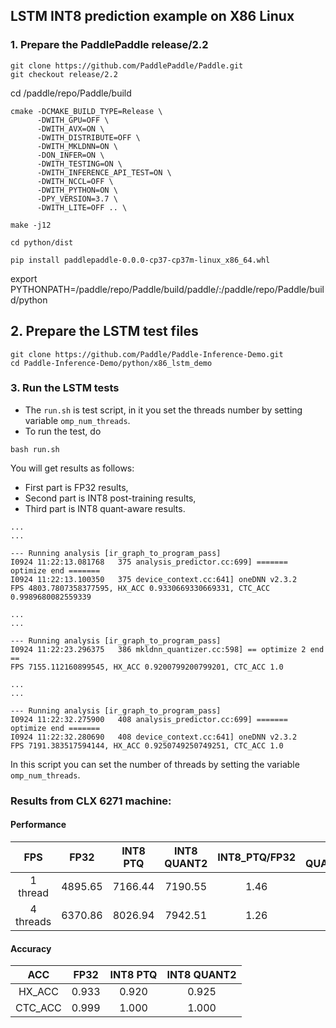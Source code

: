 ## LSTM INT8 prediction example on X86 Linux

### 1. Prepare the PaddlePaddle release/2.2

```
git clone https://github.com/PaddlePaddle/Paddle.git
git checkout release/2.2
```
cd /paddle/repo/Paddle/build
```
cmake -DCMAKE_BUILD_TYPE=Release \
      -DWITH_GPU=OFF \
      -DWITH_AVX=ON \
      -DWITH_DISTRIBUTE=OFF \
      -DWITH_MKLDNN=ON \
      -DON_INFER=ON \
      -DWITH_TESTING=ON \
      -DWITH_INFERENCE_API_TEST=ON \
      -DWITH_NCCL=OFF \
      -DWITH_PYTHON=ON \
      -DPY_VERSION=3.7 \
      -DWITH_LITE=OFF .. \
```
`make -j12`

`cd python/dist`

`pip install paddlepaddle-0.0.0-cp37-cp37m-linux_x86_64.whl`

export PYTHONPATH=/paddle/repo/Paddle/build/paddle/:/paddle/repo/Paddle/build/python


## 2. Prepare the LSTM test files
```
git clone https://github.com/Paddle/Paddle-Inference-Demo.git
cd Paddle-Inference-Demo/python/x86_lstm_demo
```

### 3. Run the LSTM tests

- The `run.sh` is test script, in it you set the threads number by setting variable `omp_num_threads`.
- To run the test, do
```
bash run.sh
```
You will get results as follows:
- First part is FP32 results, 
- Second part is INT8 post-training results, 
- Third part is INT8 quant-aware results.
```
...
...

--- Running analysis [ir_graph_to_program_pass]
I0924 11:22:13.081768   375 analysis_predictor.cc:699] ======= optimize end =======
I0924 11:22:13.100350   375 device_context.cc:641] oneDNN v2.3.2
FPS 4803.7807358377595, HX_ACC 0.9330669330669331, CTC_ACC 0.9989680082559339

...
...

--- Running analysis [ir_graph_to_program_pass]
I0924 11:22:23.296375   386 mkldnn_quantizer.cc:598] == optimize 2 end ==
FPS 7155.112160899545, HX_ACC 0.9200799200799201, CTC_ACC 1.0

...
...

--- Running analysis [ir_graph_to_program_pass]
I0924 11:22:32.275900   408 analysis_predictor.cc:699] ======= optimize end =======
I0924 11:22:32.280690   408 device_context.cc:641] oneDNN v2.3.2
FPS 7191.383517594144, HX_ACC 0.9250749250749251, CTC_ACC 1.0

```

In this script you can set the number of threads by setting the variable `omp_num_threads`. 

### Results from CLX 6271 machine:

#### Performance

|    FPS    |   FP32  | INT8 PTQ | INT8 QUANT2 | INT8_PTQ/FP32 | INT8 QUANT2/FP32 |
|:---------:|:-------:|:--------:|:-----------:|:-------------:|:----------------:|
|  1 thread | 4895.65 |  7166.44 |     7190.55 |          1.46 |             1.47 |
| 4 threads | 6370.86 |  8026.94 |     7942.51 |          1.26 |             1.25 |


#### Accuracy

|   ACC   |  FP32 | INT8 PTQ | INT8 QUANT2 |
|:-------:|:-----:|:--------:|:-----------:|
|  HX_ACC | 0.933 |    0.920 |       0.925 |
| CTC_ACC | 0.999 |    1.000 |       1.000 |
